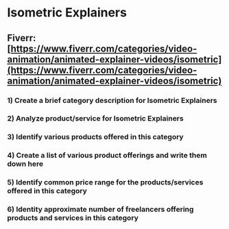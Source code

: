 # Isometric Explainers
## Fiverr: [https://www.fiverr.com/categories/video-animation/animated-explainer-videos/isometric](https://www.fiverr.com/categories/video-animation/animated-explainer-videos/isometric)
### 1) Create a brief category description for Isometric Explainers
### 2) Analyze product/service for Isometric Explainers
### 3) Identify various products offered in this category
### 4) Create a list of various product offerings and write them down here
### 5) Identify common price range for the products/services offered in this category
### 6) Identity approximate number of freelancers offering products and services in this category
